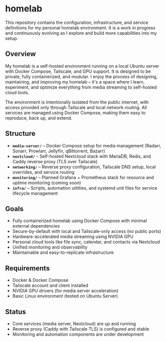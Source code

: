 # homelab

This repository contains the configuration, infrastructure, and service definitions for my personal homelab environment. It is a work in progress and continuously evolving as I explore and build more capabilities into my setup.

## Overview

My homelab is a self-hosted environment running on a local Ubuntu server with Docker Compose, Tailscale, and GPU support. It is designed to be private, fully containerized, and modular. I enjoy the process of designing, maintaining, and improving my homelab – it's a space where I learn, experiment, and optimize everything from media streaming to self-hosted cloud tools.

The environment is intentionally isolated from the public internet, with access provided only through Tailscale and local network routing. All services are managed using Docker Compose, making them easy to reproduce, back up, and extend.

## Structure

- **`media-server/`** – Docker Compose setup for media management (Radarr, Sonarr, Prowlarr, Jellyfin, qBittorrent, Bazarr)
- **`nextcloud/`** – Self-hosted Nextcloud stack with MariaDB, Redis, and Caddy reverse proxy (TLS over Tailscale)
- **`networking/`** – Reverse proxy configuration, Tailscale DNS setup, local overrides, and service routing
- **`monitoring/`** – Planned Grafana + Prometheus stack for resource and uptime monitoring (coming soon)
- **`infra/`** – Scripts, automation utilities, and systemd unit files for service lifecycle management

## Goals

- Fully containerized homelab using Docker Compose with minimal external dependencies
- Secure-by-default with local and Tailscale-only access (no public ports)
- Hardware-accelerated media streaming using NVIDIA GPU
- Personal cloud tools like file sync, calendar, and contacts via Nextcloud
- Unified monitoring and observability
- Maintainable and easy-to-replicate infrastructure

## Requirements

- Docker & Docker Compose
- Tailscale account and client installed
- NVIDIA GPU drivers (for media server acceleration)
- Basic Linux environment (tested on Ubuntu Server)

## Status

- Core services (media server, Nextcloud) are up and running
- Reverse proxy (Caddy with Tailscale TLS) is configured and stable
- Monitoring and automation components are under development
